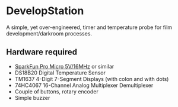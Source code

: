 # DevelopStation

A simple, yet over-engineered, timer and temperature probe for film development/darkroom processes.

## Hardware required
* [SparkFun Pro Micro 5V/16MHz](https://www.sparkfun.com/products/12640) or similar
* DS18B20 Digital Temperature Sensor
* TM1637 4-Digit 7-Segment Displays (with colon and with dots)
* 74HC4067 16-Channel Analog Multiplexer Demultiplexer
* Couple of buttons, rotary encoder
* Simple buzzer
